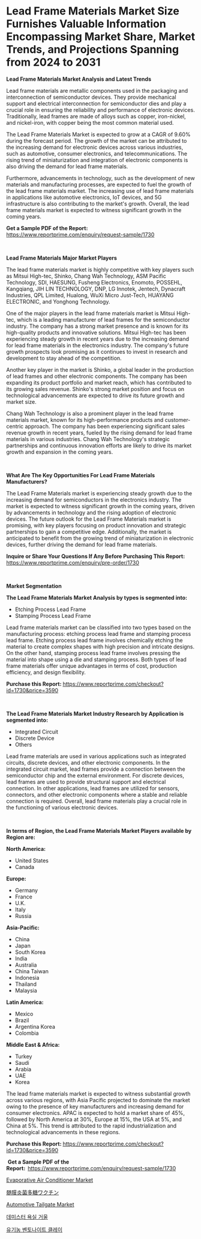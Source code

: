 <p><h1>Lead Frame Materials Market Size Furnishes Valuable Information Encompassing Market Share, Market Trends, and Projections Spanning from 2024 to 2031</h1></p><p><strong>Lead Frame Materials Market Analysis and Latest Trends</strong></p>
<p><p>Lead frame materials are metallic components used in the packaging and interconnection of semiconductor devices. They provide mechanical support and electrical interconnection for semiconductor dies and play a crucial role in ensuring the reliability and performance of electronic devices. Traditionally, lead frames are made of alloys such as copper, iron-nickel, and nickel-iron, with copper being the most common material used.</p><p>The Lead Frame Materials Market is expected to grow at a CAGR of 9.60% during the forecast period. The growth of the market can be attributed to the increasing demand for electronic devices across various industries, such as automotive, consumer electronics, and telecommunications. The rising trend of miniaturization and integration of electronic components is also driving the demand for lead frame materials.</p><p>Furthermore, advancements in technology, such as the development of new materials and manufacturing processes, are expected to fuel the growth of the lead frame materials market. The increasing use of lead frame materials in applications like automotive electronics, IoT devices, and 5G infrastructure is also contributing to the market's growth. Overall, the lead frame materials market is expected to witness significant growth in the coming years.</p></p>
<p><strong>Get a Sample PDF of the Report:&nbsp;</strong> <a href="https://www.reportprime.com/enquiry/request-sample/1730">https://www.reportprime.com/enquiry/request-sample/1730</a></p>
<p>&nbsp;</p>
<p><strong>Lead Frame Materials Major Market Players</strong></p>
<p><p>The lead frame materials market is highly competitive with key players such as Mitsui High-tec, Shinko, Chang Wah Technology, ASM Pacific Technology, SDI, HAESUNG, Fusheng Electronics, Enomoto, POSSEHL, Kangqiang, JIH LIN TECHNOLOGY, DNP, LG Innotek, Jentech, Dynacraft Industries, QPL Limited, Hualong, WuXi Micro Just-Tech, HUAYANG ELECTRONIC, and Yonghong Technology.</p><p>One of the major players in the lead frame materials market is Mitsui High-tec, which is a leading manufacturer of lead frames for the semiconductor industry. The company has a strong market presence and is known for its high-quality products and innovative solutions. Mitsui High-tec has been experiencing steady growth in recent years due to the increasing demand for lead frame materials in the electronics industry. The company's future growth prospects look promising as it continues to invest in research and development to stay ahead of the competition.</p><p>Another key player in the market is Shinko, a global leader in the production of lead frames and other electronic components. The company has been expanding its product portfolio and market reach, which has contributed to its growing sales revenue. Shinko's strong market position and focus on technological advancements are expected to drive its future growth and market size.</p><p>Chang Wah Technology is also a prominent player in the lead frame materials market, known for its high-performance products and customer-centric approach. The company has been experiencing significant sales revenue growth in recent years, fueled by the rising demand for lead frame materials in various industries. Chang Wah Technology's strategic partnerships and continuous innovation efforts are likely to drive its market growth and expansion in the coming years.</p></p>
<p>&nbsp;</p>
<p><strong>What Are The Key Opportunities For Lead Frame Materials Manufacturers?</strong></p>
<p><p>The Lead Frame Materials market is experiencing steady growth due to the increasing demand for semiconductors in the electronics industry. The market is expected to witness significant growth in the coming years, driven by advancements in technology and the rising adoption of electronic devices. The future outlook for the Lead Frame Materials market is promising, with key players focusing on product innovation and strategic partnerships to gain a competitive edge. Additionally, the market is anticipated to benefit from the growing trend of miniaturization in electronic devices, further driving the demand for lead frame materials.</p></p>
<p><strong>Inquire or Share Your Questions If Any Before Purchasing This Report:</strong> <a href="https://www.reportprime.com/enquiry/pre-order/1730">https://www.reportprime.com/enquiry/pre-order/1730</a></p>
<p>&nbsp;</p>
<p><strong>Market Segmentation</strong></p>
<p><strong>The Lead Frame Materials Market Analysis by types is segmented into:</strong></p>
<p><ul><li>Etching Process Lead Frame</li><li>Stamping Process Lead Frame</li></ul></p>
<p><p>Lead frame materials market can be classified into two types based on the manufacturing process: etching process lead frame and stamping process lead frame. Etching process lead frame involves chemically etching the material to create complex shapes with high precision and intricate designs. On the other hand, stamping process lead frame involves pressing the material into shape using a die and stamping process. Both types of lead frame materials offer unique advantages in terms of cost, production efficiency, and design flexibility.</p></p>
<p><strong>Purchase this Report:&nbsp;</strong><a href="https://www.reportprime.com/checkout?id=1730&price=3590">https://www.reportprime.com/checkout?id=1730&price=3590</a></p>
<p>&nbsp;</p>
<p><strong>The Lead Frame Materials Market Industry Research by Application is segmented into:</strong></p>
<p><ul><li>Integrated Circuit</li><li>Discrete Device</li><li>Others</li></ul></p>
<p><p>Lead frame materials are used in various applications such as integrated circuits, discrete devices, and other electronic components. In the integrated circuit market, lead frames provide a connection between the semiconductor chip and the external environment. For discrete devices, lead frames are used to provide structural support and electrical connection. In other applications, lead frames are utilized for sensors, connectors, and other electronic components where a stable and reliable connection is required. Overall, lead frame materials play a crucial role in the functioning of various electronic devices.</p></p>
<p>&nbsp;</p>
<p><strong>In terms of Region, the Lead Frame Materials Market Players available by Region are:</strong></p>
<p>
    <p> <strong> North America: </strong>
        <ul>
            <li>United States</li>
            <li>Canada</li>
        </ul>
        </p> 
    <p> <strong> Europe: </strong>
        <ul>
            <li>Germany</li>
            <li>France</li>
            <li>U.K.</li>
            <li>Italy</li>
            <li>Russia</li>
        </ul>
        </p> 
    <p> <strong> Asia-Pacific: </strong>
        <ul>
            <li>China</li>
            <li>Japan</li>
            <li>South Korea</li>
            <li>India</li>
            <li>Australia</li>
            <li>China Taiwan</li>
            <li>Indonesia</li>
            <li>Thailand</li>
            <li>Malaysia</li>
        </ul>
        </p> 
    <p> <strong> Latin America: </strong>
        <ul>
            <li>Mexico</li>
            <li>Brazil</li>
            <li>Argentina Korea</li>
            <li>Colombia</li>
        </ul>
        </p> 
    <p> <strong> Middle East & Africa: </strong>
        <ul>
            <li>Turkey</li>
            <li>Saudi</li>
            <li>Arabia</li>
            <li>UAE</li>
            <li>Korea</li>
        </ul>
    </p>
    </p>
<p><p>The lead frame materials market is expected to witness substantial growth across various regions, with Asia Pacific projected to dominate the market owing to the presence of key manufacturers and increasing demand for consumer electronics. APAC is expected to hold a market share of 45%, followed by North America at 30%, Europe at 15%, the USA at 5%, and China at 5%. This trend is attributed to the rapid industrialization and technological advancements in these regions.</p></p>
<p><strong>Purchase this Report: </strong><a href="https://www.reportprime.com/checkout?id=1730&price=3590">https://www.reportprime.com/checkout?id=1730&price=3590</a></p>
<p>&nbsp;<strong>Get a Sample PDF of the Report:&nbsp;&nbsp;</strong><a href="https://www.reportprime.com/enquiry/request-sample/1730">https://www.reportprime.com/enquiry/request-sample/1730</a></p>
<p><strong></strong></p>
<p><p><a href="https://github.com/bobicer/Market-Research-Report-List-2/blob/main/evaporative-air-conditioner-market.md">Evaporative Air Conditioner Market</a></p><p><a href="https://github.com/efcvopdgkdx128/Market-Research-Report-List-1/blob/main/272945510102.md">髄膜炎菌多糖ワクチン</a></p><p><a href="https://issuu.com/reportprime-2/docs/automotive-tailgate-market-size-2030.pptx">Automotive Tailgate Market</a></p><p><a href="https://github.com/fredrickeglers/Market-Research-Report-List-1/blob/main/80123189497.md">데미스터 욕실 거울</a></p><p><a href="https://medium.com/@rudyswaniafgwski56664/%EC%9C%A0%EA%B8%B0-%EB%B2%A4%ED%86%A0%EB%82%98%EC%9D%B4%ED%8A%B8-%ED%81%B4%EB%A0%88%EC%9D%B4-%EC%8B%9C%EC%9E%A5-%EB%A9%94%ED%8A%B8%EB%A6%AD-%ED%95%B4%EB%8F%85-%EC%8B%9C%EC%9E%A5-%EC%A0%90%EC%9C%A0%EC%9C%A8-%ED%8A%B8%EB%A0%8C%EB%93%9C-%EB%B0%8F-%EC%84%B1%EC%9E%A5-%ED%8C%A8%ED%84%B4-79537a6774f3">유기농 벤토나이트 클레이</a></p></p>